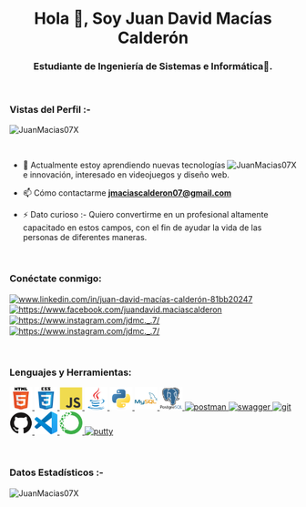 <h1 align="center">Hola 👋, Soy Juan David Macías Calderón</h1>
<h3 align="center">Estudiante de Ingeniería de Sistemas e Informática🌟.</h3>

<br>

<p align="right"> <h3>Vistas del Perfil :-</h3> <img src="https://komarev.com/ghpvc/?username=JuanMacias07X&label=Vistas%20del%20Perfil&color=0e75b6&style=flat"
    alt="JuanMacias07X" /> 
  </p>

<br>

<p><img align="right" src="https://github.com/Adam-pw/Adam-pw/blob/main/animation_500_kxa883sd.gif" alt="JuanMacias07X" /></p>


- 🌱 Actualmente estoy aprendiendo nuevas tecnologías e innovación, interesado en videojuegos y diseño web.

- 📫 Cómo contactarme **jmaciascalderon07@gmail.com**

- ⚡ Dato curioso :- Quiero convertirme en un profesional altamente capacitado en estos campos, con el fin de ayudar la vida de las personas de diferentes maneras.

<br>

<h3 align="left">Conéctate conmigo:</h3>
<p align="left">
  <a href="www.linkedin.com/in/juan-david-macías-calderón-81bb20247" target="blank"><img align="center"
      src="https://raw.githubusercontent.com/rahuldkjain/github-profile-readme-generator/master/src/images/icons/Social/linked-in-alt.svg"
      alt="www.linkedin.com/in/juan-david-macías-calderón-81bb20247" height="30" width="40" /></a>
  <a href="https://www.facebook.com/juandavid.maciascalderon" target="blank"><img align="center"
      src="https://raw.githubusercontent.com/rahuldkjain/github-profile-readme-generator/master/src/images/icons/Social/facebook.svg"
      alt="https://www.facebook.com/juandavid.maciascalderon" height="30" width="40" /></a>
  <a href="[https://instagram.com/your-instagram-url](https://www.instagram.com/jdmc._.7/)" target="blank"><img align="center"
      src="https://raw.githubusercontent.com/rahuldkjain/github-profile-readme-generator/master/src/images/icons/Social/instagram.svg"
      alt="https://www.instagram.com/jdmc._.7/" height="30" width="40" /></a>
  <a href="https://www.hackerrank.com/your-hackerrank-url" target="blank"><img align="center"
      src="https://raw.githubusercontent.com/rahuldkjain/github-profile-readme-generator/master/src/images/icons/Social/hackerrank.svg"
      alt="https://www.instagram.com/jdmc._.7/" height="30" width="40" /></a>
</p>

<br>

<h3 align="left">Lenguajes y Herramientas:</h3>
<p align="left"> <a href="https://www.w3.org/html/" target="_blank" rel="noreferrer"> <img
      src="https://raw.githubusercontent.com/devicons/devicon/master/icons/html5/html5-original-wordmark.svg"
      alt="html5" width="40" height="40" /> </a> <a href="https://www.w3schools.com/css/" target="_blank"
    rel="noreferrer"> <img
      src="https://raw.githubusercontent.com/devicons/devicon/master/icons/css3/css3-original-wordmark.svg" alt="css3"
      width="40" height="40" /> </a> <a href="https://developer.mozilla.org/en-US/docs/Web/JavaScript" target="_blank"
    rel="noreferrer"> <img
      src="https://raw.githubusercontent.com/devicons/devicon/master/icons/javascript/javascript-original.svg"
      alt="javascript" width="40" height="40" /> </a> <a href="https://www.java.com" target="_blank" rel="noreferrer"> <img
      src="https://raw.githubusercontent.com/devicons/devicon/master/icons/java/java-original.svg" alt="java" width="40"
      height="40" /> </a> <a href="https://www.python.org" target="_blank" rel="noreferrer"> <img
      src="https://raw.githubusercontent.com/devicons/devicon/master/icons/python/python-original.svg" alt="python"
      width="40" height="40" /> </a> <a href="https://www.mysql.com/" target="_blank" rel="noreferrer"> <img
      src="https://raw.githubusercontent.com/devicons/devicon/master/icons/mysql/mysql-original-wordmark.svg"
      alt="mysql" width="40" height="40" /> </a> </a> <a href="https://www.postgresql.org/" target="_blank" rel="noreferrer"> <img
      src="https://raw.githubusercontent.com/devicons/devicon/master/icons/postgresql/postgresql-original-wordmark.svg"
      alt="postgresql" width="40" height="40" /> </a> <a href="https://postman.com" target="_blank" rel="noreferrer"> <img
      src="https://www.vectorlogo.zone/logos/getpostman/getpostman-icon.svg" alt="postman" width="40" height="40"/> </a> <a href="https://swagger.io/" target="_blank" rel="noreferrer"> <img
      src="https://cdn.worldvectorlogo.com/logos/swagger.svg" alt="swagger" width="40" height="40"/> </a> <a href="https://git-scm.com/" target="_blank" rel="noreferrer"> <img
      src="https://www.vectorlogo.zone/logos/git-scm/git-scm-icon.svg" alt="git" width="40" height="40"/> </a> <a href="https://github.com/" target="_blank" rel="noreferrer"> <img
      src="https://raw.githubusercontent.com/devicons/devicon/master/icons/github/github-original.svg" alt="github" width="40" height="40"/> </a> <a href="https://code.visualstudio.com/" target="_blank" rel="noreferrer"> <img
      src="https://raw.githubusercontent.com/devicons/devicon/master/icons/vscode/vscode-original.svg" alt="vscode" width="40" height="40"/> </a> <a href="https://www.anaconda.com/" target="_blank" rel="noreferrer"> <img
      src="https://raw.githubusercontent.com/devicons/devicon/master/icons/anaconda/anaconda-original.svg" alt="anaconda" width="40" height="40"/> </a> <a href="https://www.putty.org/" target="_blank" rel="noreferrer"> <img
      src="https://www.vectorlogo.zone/logos/putty/putty-official.svg" alt="putty" width="40" height="40"/> </a>
</p>

<br>

<h3>Datos Estadísticos :-</h3>
<p><img align="center"
    src="https://github-readme-stats.vercel.app/api/top-langs?username=JuanMacias07X&show_icons=true&locale=es&bg_color=0d1117&text_color=ffffff&layout=compact"
    alt="JuanMacias07X" 
    bg_color=#808080/></p>

<br>

<p>&nbsp;<img align="center" src="https://github-readme-stats.vercel.app
